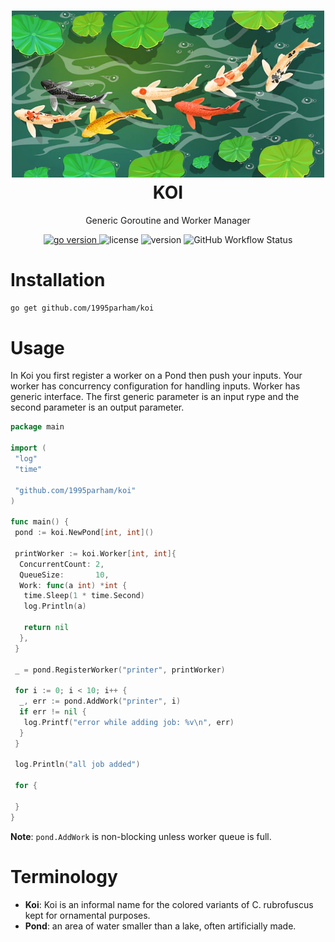 <h1 align="center">
<img alt="Koi logo" src="asset/logo.webp" width="500px"/><br/>
KOI
</h1>

<p align="center">Generic Goroutine and Worker Manager</p>

<p align="center">

<a href="https://pkg.go.dev/github.com/1995parham/koi?tab=doc" target="_blank">
<img src="https://img.shields.io/badge/Go-1.18+-00ADD8?style=for-the-badge&logo=go" alt="go version" />
</a>

<img src="https://img.shields.io/badge/license-apache_2.0-red?style=for-the-badge&logo=none" alt="license" />

<img src="https://img.shields.io/badge/Version-1.0.1-informational?style=for-the-badge&logo=none" alt="version" />

<img alt="GitHub Workflow Status" src="https://img.shields.io/github/actions/workflow/status/1995parham/koi/ci.yaml?style=for-the-badge" />

</p>

# Installation

```bash
go get github.com/1995parham/koi
```

# Usage

In Koi you first register a worker on a Pond then push your inputs.
Your worker has concurrency configuration for handling inputs.
Worker has generic interface. The first generic parameter is an input rype and the second parameter
is an output parameter.

```go
package main

import (
 "log"
 "time"

 "github.com/1995parham/koi"
)

func main() {
 pond := koi.NewPond[int, int]()

 printWorker := koi.Worker[int, int]{
  ConcurrentCount: 2,
  QueueSize:       10,
  Work: func(a int) *int {
   time.Sleep(1 * time.Second)
   log.Println(a)

   return nil
  },
 }

 _ = pond.RegisterWorker("printer", printWorker)

 for i := 0; i < 10; i++ {
  _, err := pond.AddWork("printer", i)
  if err != nil {
   log.Printf("error while adding job: %v\n", err)
  }
 }

 log.Println("all job added")

 for {

 }
}
```

**Note**: `pond.AddWork` is non-blocking unless worker queue is full.

# Terminology

- **Koi**: Koi is an informal name for the colored variants of C. rubrofuscus kept for ornamental purposes.
- **Pond**: an area of water smaller than a lake, often artificially made.
